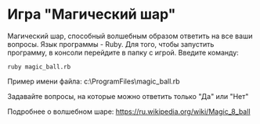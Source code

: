 # Игра "Магический шар"
Магический шар, способный волшебным образом ответить на все ваши вопросы.
Язык программы - Ruby. 
Для того, чтобы запустить программу, в консоли перейдите в папку с игрой. Введите команду:
```
ruby magic_ball.rb
```
Пример имени файла: с:\ProgramFiles\magic_ball.rb

Задавайте вопросы, на которые можно ответить только "Да" или "Нет"

Подробнее о волшебном шаре: https://ru.wikipedia.org/wiki/Magic_8_ball

